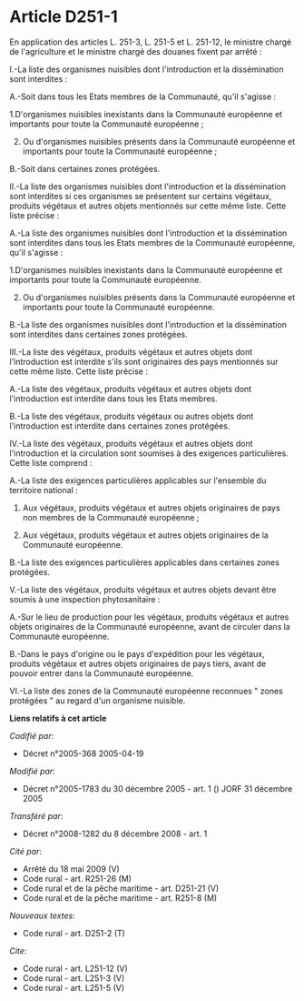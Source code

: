 # Article D251-1

En application des articles L. 251-3, 
L. 251-5 et L. 251-12, le ministre chargé de l'agriculture et le ministre chargé des douanes fixent par arrêté : 

I.-La liste des organismes nuisibles dont l'introduction et la dissémination sont interdites : 

A.-Soit dans tous les Etats membres de la Communauté, qu'il s'agisse : 

1.D'organismes nuisibles inexistants dans la Communauté européenne et importants pour toute la Communauté européenne ; 

2. Ou d'organismes nuisibles présents dans la Communauté européenne et importants pour toute la Communauté européenne ; 

B.-Soit dans certaines zones protégées. 

II.-La liste des organismes nuisibles dont l'introduction et la dissémination sont interdites si ces organismes se présentent
sur certains végétaux, produits végétaux et autres objets mentionnés sur cette même liste. Cette liste précise : 

A.-La liste des organismes nuisibles dont l'introduction et la dissémination sont interdites dans tous les Etats membres de
la Communauté européenne, qu'il s'agisse : 

1.D'organismes nuisibles inexistants dans la Communauté européenne et importants pour toute la Communauté européenne. 

2. Ou d'organismes nuisibles présents dans la Communauté européenne et importants pour toute la Communauté européenne.

B.-La liste des organismes nuisibles dont l'introduction et la dissémination sont interdites dans certaines zones protégées. 

III.-La liste des végétaux, produits végétaux et autres objets dont l'introduction est interdite s'ils sont originaires des
pays mentionnés sur cette même liste. Cette liste précise : 

A.-La liste des végétaux, produits végétaux et autres objets dont l'introduction est interdite dans tous les Etats membres.

B.-La liste des végétaux, produits végétaux ou autres objets dont l'introduction est interdite dans certaines zones
protégées. 

IV.-La liste des végétaux, produits végétaux et autres objets dont l'introduction et la circulation sont soumises à des
exigences particulières. Cette liste comprend : 

A.-La liste des exigences particulières applicables sur l'ensemble du territoire national : 

1. Aux végétaux, produits végétaux et autres objets originaires de pays non membres de la Communauté européenne ; 

2. Aux végétaux, produits végétaux et autres objets originaires de la Communauté européenne.

B.-La liste des exigences particulières applicables dans certaines zones protégées.

V.-La liste des végétaux, produits végétaux et autres objets devant être soumis à une inspection phytosanitaire : 

A.-Sur le lieu de production pour les végétaux, produits végétaux et autres objets originaires de la Communauté européenne,
avant de circuler dans la Communauté européenne.

B.-Dans le pays d'origine ou le pays d'expédition pour les végétaux, produits végétaux et autres objets originaires de pays
tiers, avant de pouvoir entrer dans la Communauté européenne. 

VI.-La liste des zones de la Communauté européenne reconnues " zones protégées " au regard d'un organisme nuisible.

**Liens relatifs à cet article**

_Codifié par_:

  - Décret n°2005-368 2005-04-19

_Modifié par_:

  - Décret n°2005-1783 du 30 décembre 2005 - art. 1 () JORF 31 décembre 2005

_Transféré par_:

  - Décret n°2008-1282 du 8 décembre 2008 - art. 1

_Cité par_:

  - Arrêté du 18 mai 2009 (V)
  - Code rural - art. R251-26 (M)
  - Code rural et de la pêche maritime - art. D251-21 (V)
  - Code rural et de la pêche maritime - art. R251-8 (M)

_Nouveaux textes_:

  - Code rural - art. D251-2 (T)

_Cite_:

  - Code rural - art. L251-12 (V)
  - Code rural - art. L251-3 (V)
  - Code rural - art. L251-5 (V)
